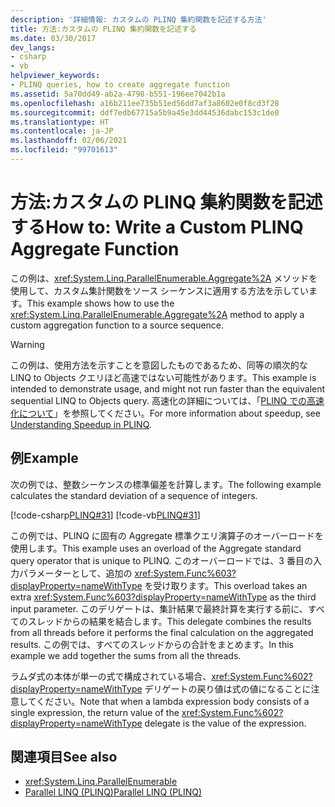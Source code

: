 ```yaml
---
description: '詳細情報: カスタムの PLINQ 集約関数を記述する方法'
title: 方法:カスタムの PLINQ 集約関数を記述する
ms.date: 03/30/2017
dev_langs:
- csharp
- vb
helpviewer_keywords:
- PLINQ queries, how to create aggregate function
ms.assetid: 5a70dd49-ab2a-4798-b551-196ee7042b1a
ms.openlocfilehash: a16b211ee735b51ed56dd7af3a8602e0f8cd3f28
ms.sourcegitcommit: ddf7edb67715a5b9a45e3dd44536dabc153c1de0
ms.translationtype: HT
ms.contentlocale: ja-JP
ms.lasthandoff: 02/06/2021
ms.locfileid: "99701613"
---
```

# <a name="how-to-write-a-custom-plinq-aggregate-function"></a><span data-ttu-id="646be-103">方法:カスタムの PLINQ 集約関数を記述する</span><span class="sxs-lookup"><span data-stu-id="646be-103">How to: Write a Custom PLINQ Aggregate Function</span></span>

<span data-ttu-id="646be-104">この例は、<xref:System.Linq.ParallelEnumerable.Aggregate%2A> メソッドを使用して、カスタム集計関数をソース シーケンスに適用する方法を示しています。</span><span class="sxs-lookup"><span data-stu-id="646be-104">This example shows how to use the <xref:System.Linq.ParallelEnumerable.Aggregate%2A> method to apply a custom aggregation function to a source sequence.</span></span>  
  
> [!WARNING]
> <span data-ttu-id="646be-105">この例は、使用方法を示すことを意図したものであるため、同等の順次的な LINQ to Objects クエリほど高速ではない可能性があります。</span><span class="sxs-lookup"><span data-stu-id="646be-105">This example is intended to demonstrate usage, and might not run faster than the equivalent sequential LINQ to Objects query.</span></span> <span data-ttu-id="646be-106">高速化の詳細については、「[PLINQ での高速化について](understanding-speedup-in-plinq.md)」を参照してください。</span><span class="sxs-lookup"><span data-stu-id="646be-106">For more information about speedup, see [Understanding Speedup in PLINQ](understanding-speedup-in-plinq.md).</span></span>  
  
## <a name="example"></a><span data-ttu-id="646be-107">例</span><span class="sxs-lookup"><span data-stu-id="646be-107">Example</span></span>  

 <span data-ttu-id="646be-108">次の例では、整数シーケンスの標準偏差を計算します。</span><span class="sxs-lookup"><span data-stu-id="646be-108">The following example calculates the standard deviation of a sequence of integers.</span></span>  
  
 [!code-csharp[PLINQ#31](../../../samples/snippets/csharp/VS_Snippets_Misc/plinq/cs/plinqsamples.cs#31)]
 [!code-vb[PLINQ#31](../../../samples/snippets/visualbasic/VS_Snippets_Misc/plinq/vb/plinqsnippets1.vb#31)]  
  
 <span data-ttu-id="646be-109">この例では、PLINQ に固有の Aggregate 標準クエリ演算子のオーバーロードを使用します。</span><span class="sxs-lookup"><span data-stu-id="646be-109">This example uses an overload of the Aggregate standard query operator that is unique to PLINQ.</span></span> <span data-ttu-id="646be-110">このオーバーロードでは、3 番目の入力パラメーターとして、追加の <xref:System.Func%603?displayProperty=nameWithType> を受け取ります。</span><span class="sxs-lookup"><span data-stu-id="646be-110">This overload takes an extra <xref:System.Func%603?displayProperty=nameWithType> as the third input parameter.</span></span> <span data-ttu-id="646be-111">このデリゲートは、集計結果で最終計算を実行する前に、すべてのスレッドからの結果を結合します。</span><span class="sxs-lookup"><span data-stu-id="646be-111">This delegate combines the results from all threads before it performs the final calculation on the aggregated results.</span></span> <span data-ttu-id="646be-112">この例では、すべてのスレッドからの合計をまとめます。</span><span class="sxs-lookup"><span data-stu-id="646be-112">In this example we add together the sums from all the threads.</span></span>  
  
 <span data-ttu-id="646be-113">ラムダ式の本体が単一の式で構成されている場合、<xref:System.Func%602?displayProperty=nameWithType> デリゲートの戻り値は式の値になることに注意してください。</span><span class="sxs-lookup"><span data-stu-id="646be-113">Note that when a lambda expression body consists of a single expression, the return value of the <xref:System.Func%602?displayProperty=nameWithType> delegate is the value of the expression.</span></span>  
  
## <a name="see-also"></a><span data-ttu-id="646be-114">関連項目</span><span class="sxs-lookup"><span data-stu-id="646be-114">See also</span></span>

- <xref:System.Linq.ParallelEnumerable>
- [<span data-ttu-id="646be-115">Parallel LINQ (PLINQ)</span><span class="sxs-lookup"><span data-stu-id="646be-115">Parallel LINQ (PLINQ)</span></span>](introduction-to-plinq.md)
